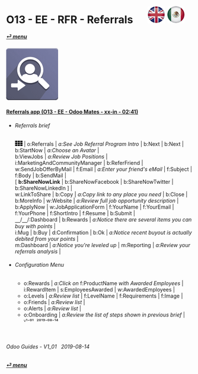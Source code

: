 # O13 - EE - RFR - Referrals &nbsp;&nbsp;&nbsp;&nbsp; [![en-uk](/doc/img/flg/en-uk-flg-btn-sml.png)](/en-uk/o13/ee/rfr/en-uk-o13-ee-rfr-guides.md) [ ![es-mx](/doc/img/flg/es-mx-flg-btn-sml.png)](/es-mx/o13/ee/rfr/es-mx-o13-ee-rfr-guides.md)
#### [_&#x23CE; menu_](/en-uk/o13/ee/en-uk-o13-ee-guides-menu.md "Back to EE menu")  
### ![rfr](/doc/img/app/big/rfr.png)
[ⱽ¹²³⁴⁵⁶⁷⁸⁹⁰⁻]: # (ⱽ¹²³⁴⁵⁶⁷⁸⁹⁰⁻)

#### [Referrals app (O13 - EE - Odoo Mates - xx-in - 02:41)](https://youtube.com/embed/Pp_CMD7_D5Y?autoplay=1&start=0&end=147&rel=0)  

- ###### Referrals brief
  ![apps](/doc/img/apps.png) | o:Referrals | _a:See Job Referral Program Intro_ | b:Next | b:Next | b:StartNow | _a:Choose an Avatar_ |  
  b:ViewJobs | _a:Review Job Positions_ | i:MarketingAndCommunityManager | b:ReferFriend |  
  w:SendJobOfferByMail | f:Email | _a:Enter your friend's eMail_ | f:Subject | f:Body | b:SendMail |  
  \[ **b:ShareNowLink** | b:ShareNowFacebook | b:ShareNowTwitter | b:ShareNowLinkedIn ] |  
  w:LinkToShare | b:Copy | _a:Copy link to any place you need_ | b:Close |  
  b:MoreInfo | w:Website | _a:Review full job opportunity description_ |  
  b:ApplyNow | w:JobApplicationForm | f:YourName | f:YourEmail | f:YourPhone | f:ShortIntro | f:Resume | b:Submit |  
  &#x23BD;/&#x23BD;/:Dashboard | b:Rewards | _a:Notice there are several items you can buy with points_ |  
  i:Mug | b:Buy | d:Confirmation | b:Ok | _a:Notice recent buyout is actually debited from your points_ |  
  m:Dashboard | _a:Notice you're leveled up_ | m:Reporting | _a:Review your referrals analysis_ |  
- ###### Configuration Menu
  - o:Rewards | _a:Click on_ f:ProductName _with Awarded Employees_ |  
    i:RewardItem | s:EmployeesAwarded | w:AwardedEmployees |  
  - o:Levels | _a:Review list_ | f:LevelName | f:Requirements | f:Image |  
  - o:Friends | _a:Review list_ |  
  - o:Alerts | _a:Review list_ |  
  - o:Onboarding | _a:Review the list of steps shown in previous brief_ |  
  ⱽ¹⁻⁰¹ &nbsp;²⁰¹⁹⁻⁰⁸⁻¹⁴

<br>

###### Odoo Guides - V1_01 &nbsp; 2019-08-14  
**[_&#x23CE; menu_](/en-uk/o13/ee/en-uk-o13-ee-guides-menu.md)**  
